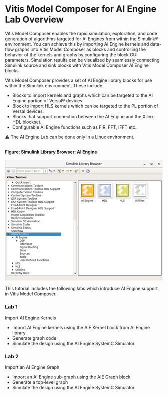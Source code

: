 # Vitis Model Composer for AI Engine Lab Overview

Vitis Model Composer enables the rapid simulation, exploration, and code generation of algorithms targeted for AI Engines from within the Simulink® environment. You can achieve this by importing AI Engine kernels and data-flow graphs into Vitis Model Composer as blocks and controlling the behavior of the kernels and graphs by configuring the block GUI parameters. Simulation results can be visualized by seamlessly connecting Simulink source and sink blocks with Vitis Model Composer AI Engine blocks.

Vitis Model Composer provides a set of AI Engine library blocks for use within the Simulink environment. These include:
 * Blocks to import kernels and graphs which can be targeted to the AI Engine portion of Versal® devices.
 * Block to import HLS kernels which can be targeted to the PL portion of Versal devices.
 * Blocks that support connection between the AI Engine and the Xilinx HDL blockset.
 * Configurable AI Engine functions such as FIR, FFT, IFFT etc.

 :warning: The AI Engine Lab can be done only in a Linux environment.


<br>**Figure: Simulink Library Browser: AI Engine**
<br><br><img src="Images/Figure1.png">

This tutorial includes the following labs which introduce AI Engine support in Vitis Model Composer.

### Lab 1

Import AI Engine Kernels
 * Import AI Engine kernels using the AIE Kernel block from AI Engine library
 * Generate graph code
 * Simulate the design using the AI Engine SystemC Simulator.

### Lab 2

Import an AI Engine Graph
 * Import an AI Engine sub-graph using the AIE Graph block
 * Generate a top-level graph
 * Simulate the design using the AI Engine SystemC Simulator.
